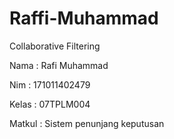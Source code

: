 # Raffi-Muhammad
Collaborative Filtering

Nama : Rafi Muhammad

Nim : 171011402479

Kelas : 07TPLM004

Matkul : Sistem penunjang keputusan 
